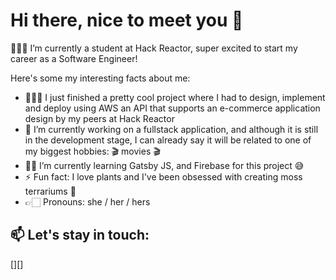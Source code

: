 # Hi there, nice to meet you 👋
👩🏻‍🎓 I’m currently a student at Hack Reactor, super excited to start my career as a Software Engineer!

Here's some my interesting facts about me:
- 👩🏻‍💻 I just finished a pretty cool project where I had to design, implement and deploy using AWS an API that supports an e-commerce application design by my peers at Hack Reactor
- 🔭 I’m currently working on a fullstack application, and although it is still in the development stage, I can already say it will be related to one of my biggest hobbies: 🎬 movies 🎬
- ✍🏻 I’m currently learning Gatsby JS, and Firebase for this project 😅
- ⚡️ Fun fact: I love plants and I've been obsessed with creating moss terrariums 🌳
- 👉🏻 Pronouns: she / her / hers 

## 📫 Let's stay in touch:
[][]





<!--
**sgortz/sgortz** is a ✨ _special_ ✨ repository because its `README.md` (this file) appears on your GitHub profile.

Here are some ideas to get you started:


-->
